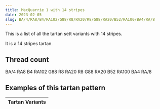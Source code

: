 ```yaml
---
title: MacQuarrie 1 with 14 stripes
date: 2023-02-05
slug: BA/4/RA8/B4/RA102/G88/R8/RA20/R8/G88/RA20/B52/RA100/BA4/RA/8
---
```

This is a list of all the tartan sett variants with 14 stripes.

It is a 14 stripes tartan.


## Thread count
BA/4 RA8 B4 RA102 G88 R8 RA20 R8 G88 RA20 B52 RA100 BA4 RA/8

## Examples of this tartan pattern

| Tartan Variants |
|---------------|
